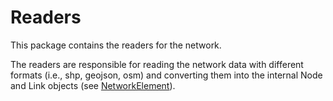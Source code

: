 # Readers
This package contains the readers for the network.

The readers are responsible for reading the network data with different formats (i.e., shp, geojson, osm) 
and converting them into the internal Node and Link objects (see [NetworkElement](../core/NetworkElement.java)).
